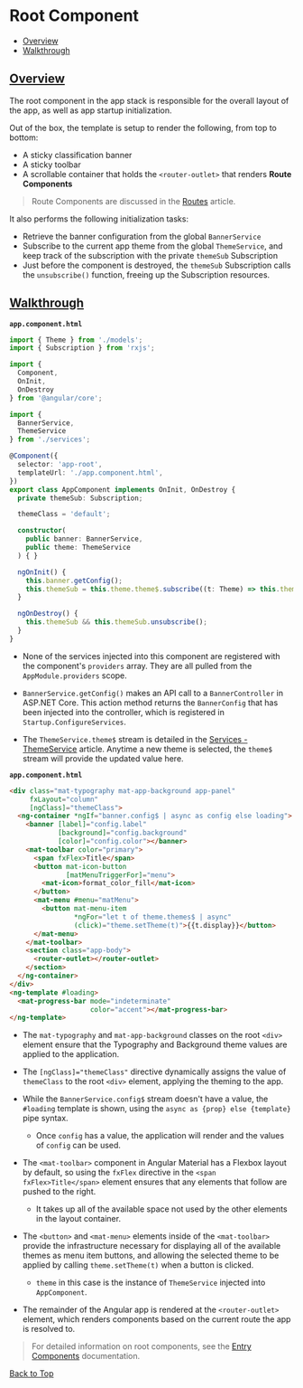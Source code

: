 # Root Component

* [Overview](#overview)
* [Walkthrough](#walkthrough)

## [Overview](#root-component)

The root component in the app stack is responsible for the overall layout of the app, as well as app startup initialization.

Out of the box, the template is setup to render the following, from top to bottom:

* A sticky classification banner
* A sticky toolbar
* A scrollable container that holds the `<router-outlet>` that renders **Route Components**

> Route Components are discussed in the [Routes](./17-routes.md) article.

It also performs the following initialization tasks:

* Retrieve the banner configuration from the global `BannerService`
* Subscribe to the current app theme from the global `ThemeService`, and keep track of the subscription with the private `themeSub` Subscription
* Just before the component is destroyed, the `themeSub` Subscription calls the `unsubscribe()` function, freeing up the Subscription resources.

## [Walkthrough](#root-component)

**`app.component.html`**

```ts
import { Theme } from './models';
import { Subscription } from 'rxjs';

import {
  Component,
  OnInit,
  OnDestroy
} from '@angular/core';

import {
  BannerService,
  ThemeService
} from './services';

@Component({
  selector: 'app-root',
  templateUrl: './app.component.html',
})
export class AppComponent implements OnInit, OnDestroy {
  private themeSub: Subscription;

  themeClass = 'default';

  constructor(
    public banner: BannerService,
    public theme: ThemeService
  ) { }

  ngOnInit() {
    this.banner.getConfig();
    this.themeSub = this.theme.theme$.subscribe((t: Theme) => this.themeClass = t.name);
  }

  ngOnDestroy() {
    this.themeSub && this.themeSub.unsubscribe();
  }
}
```

* None of the services injected into this component are registered with the component's `providers` array. They are all pulled from the `AppModule.providers` scope.

* `BannerService.getConfig()` makes an API call to a `BannerController` in <span>ASP.NET</span> Core. This action method returns the `BannerConfig` that has been injected into the controller, which is registered in `Startup.ConfigureServices`.

* The `ThemeService.theme$` stream is detailed in the [Services - ThemeService](./13-services.md#themeservice) article. Anytime a new theme is selected, the `theme$` stream will provide the updated value here.

**`app.component.html`**

```html
<div class="mat-typography mat-app-background app-panel"
     fxLayout="column"
     [ngClass]="themeClass">
  <ng-container *ngIf="banner.config$ | async as config else loading">
    <banner [label]="config.label"
            [background]="config.background"
            [color]="config.color"></banner>
    <mat-toolbar color="primary">
      <span fxFlex>Title</span>
      <button mat-icon-button
              [matMenuTriggerFor]="menu">
        <mat-icon>format_color_fill</mat-icon>
      </button>
      <mat-menu #menu="matMenu">
        <button mat-menu-item
                *ngFor="let t of theme.themes$ | async"
                (click)="theme.setTheme(t)">{{t.display}}</button>
      </mat-menu>
    </mat-toolbar>
    <section class="app-body">
      <router-outlet></router-outlet>
    </section>
  </ng-container>
</div>
<ng-template #loading>
  <mat-progress-bar mode="indeterminate"
                    color="accent"></mat-progress-bar>
</ng-template>
```
* The `mat-typography` and `mat-app-background` classes on the root `<div>` element ensure that the Typography and Background theme values are applied to the application.

* The `[ngClass]="themeClass"` directive dynamically assigns the value of `themeClass` to the root `<div>` element, applying the theming to the app.

* While the `BannerService.config$` stream doesn't have a value, the `#loading` template is shown, using the `async as {prop} else {template}` pipe syntax.
    * Once `config` has a value, the application will render and the values of `config` can be used.

* The `<mat-toolbar>` component in Angular Material has a Flexbox layout by default, so using the `fxFlex` directive in the `<span fxFlex>Title</span>` element ensures that any elements that follow are pushed to the right.
    * It takes up all of the available space not used by the other elements in the layout container.

* The `<button>` and `<mat-menu>` elements inside of the `<mat-toolbar>` provide the infrastructure necessary for displaying all of the available themes as menu item buttons, and allowing the selected theme to be applied by calling `theme.setTheme(t)` when a button is clicked.
    * `theme` in this case is the instance of `ThemeService` injected into `AppComponent`.

* The remainder of the Angular app is rendered at the `<router-outlet>` element, which renders components based on the current route the app is resolved to.

> For detailed information on root components, see the [Entry Components](https://angular.io/guide/entry-components) documentation.

[Back to Top](#root-component)